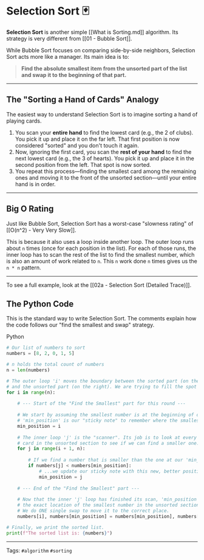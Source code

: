 

# Selection Sort 🃏

**Selection Sort** is another simple [[What is Sorting.md]] algorithm. Its strategy is very different from [[01 - Bubble Sort]].

While Bubble Sort focuses on comparing side-by-side neighbors, Selection Sort acts more like a manager. Its main idea is to:

> **Find the absolute smallest item from the unsorted part of the list and swap it to the beginning of that part.**

---

## The "Sorting a Hand of Cards" Analogy

The easiest way to understand Selection Sort is to imagine sorting a hand of playing cards.

1. You scan your **entire hand** to find the lowest card (e.g., the 2 of clubs). You pick it up and place it on the far left. That first position is now considered "sorted" and you don't touch it again.
2. Now, ignoring the first card, you scan the **rest of your hand** to find the next lowest card (e.g., the 3 of hearts). You pick it up and place it in the second position from the left. That spot is now sorted.
3. You repeat this process—finding the smallest card among the remaining ones and moving it to the front of the unsorted section—until your entire hand is in order.

---

## Big O Rating

Just like Bubble Sort, Selection Sort has a worst-case "slowness rating" of [[O(n^2) - Very Very Slow]].

This is because it also uses a loop inside another loop. The outer loop runs about `n` times (once for each position in the list). For each of those runs, the inner loop has to scan the rest of the list to find the smallest number, which is also an amount of work related to `n`. This `n` work done `n` times gives us the `n * n` pattern.

---
To see a full example, look at the [[02a - Selection Sort (Detailed Trace)]].
## The Python Code

This is the standard way to write Selection Sort. The comments explain how the code follows our "find the smallest and swap" strategy.

Python

```Python
# Our list of numbers to sort
numbers = [8, 2, 0, 1, 5]

# n holds the total count of numbers
n = len(numbers)

# The outer loop 'i' moves the boundary between the sorted part (on the left)
# and the unsorted part (on the right). We are trying to fill the spot at index 'i'.
for i in range(n):
    
    # --- Start of the "Find the Smallest" part for this round ---
    
    # We start by assuming the smallest number is at the beginning of our unsorted section.
    # 'min_position' is our "sticky note" to remember where the smallest number is.
    min_position = i 
    
    # The inner loop 'j' is the "scanner". Its job is to look at every other
    # card in the unsorted section to see if we can find a smaller one.
    for j in range(i + 1, n):
        
        # If we find a number that is smaller than the one at our 'min_position'...
        if numbers[j] < numbers[min_position]:
            # ...we update our sticky note with this new, better position.
            min_position = j
            
    # --- End of the "Find the Smallest" part ---
            
    # Now that the inner 'j' loop has finished its scan, 'min_position' holds
    # the exact location of the smallest number in the unsorted section.
    # We do ONE single swap to move it to the correct place.
    numbers[i], numbers[min_position] = numbers[min_position], numbers[i]

# Finally, we print the sorted list.
print(f"The sorted list is: {numbers}")
```

---

Tags: `#algorithm` `#sorting`